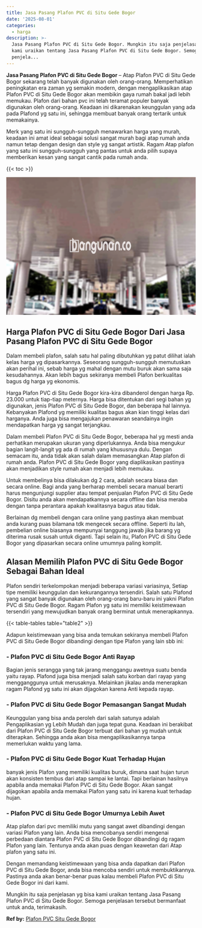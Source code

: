 ```yaml
---
title: Jasa Pasang Plafon PVC di Situ Gede Bogor
date: '2025-08-01'
categories:
  - harga
description: >-
  Jasa Pasang Plafon PVC di Situ Gede Bogor. Mungkin itu saja penjelasan yg bisa
  kami uraikan tentang Jasa Pasang Plafon PVC di Situ Gede Bogor. Semoga
  penjela...
---
```


**Jasa Pasang Plafon PVC di Situ Gede Bogor** – Atap Plafon PVC di Situ Gede Bogor sekarang telah banyak digunakan oleh orang-orang. Memperhatikan peningkatan era zaman yg semakin modern, dengan mengaplikasikan atap Plafon PVC di Situ Gede Bogor akan membikin gaya rumah bakal jadi lebih memukau. Plafon dari bahan pvc ini telah teramat populer banyak digunakan oleh orang-orang. Keadaan ini dikarenakan keunggulan yang ada pada Plafond yg satu ini, sehingga membuat banyak orang tertarik untuk memakainya.

Merk yang satu ini sungguh-sungguh menawarkan harga yang murah, keadaan ini amat ideal sebagai solusi sangat murah bagi atap rumah anda namun tetap dengan design dan style yg sangat artistik. Ragam Atap plafon yang satu ini sungguh-sungguh yang pantas untuk anda pilih supaya memberikan kesan yang sangat cantik pada rumah anda.

{{< toc >}}

![Jasa Pasang Plafon PVC di Situ Gede Bogor](/images/flafond-pvc-murah27.png)

## Harga Plafon PVC di Situ Gede Bogor Dari Jasa Pasang Plafon PVC di Situ Gede Bogor

Dalam membeli plafon, salah satu hal paling dibutuhkan yg patut dilihat ialah kelas harga yg dipasarkannya. Seseorang sungguh-sungguh memutuskan akan perihal ini, sebab harga yg mahal dengan mutu buruk akan sama saja kesudahannya. Akan lebih bagus sekiranya membeli Plafon berkualitas bagus dg harga yg ekonomis.

Harga Plafon PVC di Situ Gede Bogor kira-kira dibanderol dengan harga Rp. 23.000 untuk tiap-tiap meternya. Harga bisa ditentukan dari segi bahan yg digunakan, jenis Plafon PVC di Situ Gede Bogor, dan beberapa hal lainnya. Kebanyakan Plafond yg memiliki kualitas bagus akan kian tinggi kelas dari harganya. Anda juga bisa mengajukan penawaran seandainya ingin mendapatkan harga yg sangat terjangkau.

Dalam membeli Plafon PVC di Situ Gede Bogor, beberapa hal yg mesti anda perhatikan merupakan ukuran yang diperlukannya. Anda bisa mengukur bagian langit-langit yg ada di rumah yang khususnya dulu. Dengan semacam itu, anda tidak akan salah dalam memasangkan Atap plafon di rumah anda. Plafon PVC di Situ Gede Bogor yang diaplikasikan pastinya akan menjadikan style rumah akan menjadi lebih memukau.

Untuk membelinya bisa dilakukan dg 2 cara, adalah secara biasa dan secara online. Bagi anda yang berharap membeli secara manual berarti harus mengunjungi supplier atau tempat penjualan Plafon PVC di Situ Gede Bogor. Disitu anda akan mendapatkannya secara offline dan bisa meraba dengan tanpa perantara apakah kwalitasnya bagus atau tidak.

Berlainan dg membeli dengan cara online yang pastinya akan membuat anda kurang puas bilamana tdk mengecek secara offline. Seperti itu lah, pembelian online biasanya mempunyai tanggung jawab jika barang yg diterima rusak susah untuk diganti. Tapi selain itu, Plafon PVC di Situ Gede Bogor yang dipasarkan secara online umumnya paling komplit.

## Alasan Memilih Plafon PVC di Situ Gede Bogor Sebagai Bahan Ideal

Plafon sendiri terkelompokan menjadi beberapa variasi variasinya, Setiap tipe memiliki keunggulan dan kekurangannya tersendiri. Salah satu Plafond yang sangat banyak digunakan oleh orang-orang baru-baru ini yakni Plafon PVC di Situ Gede Bogor. Ragam Plafon yg satu ini memiliki keistimewaan tersendiri yang mewujudkan banyak orang berminat untuk menerapkannya.

{{< table-tables table="table2" >}}

Adapun keistimewaan yang bisa anda temukan sekiranya membeli Plafon PVC di Situ Gede Bogor dibandingi dengan tipe Plafon yang lain sbb ini:

### \- Plafon PVC di Situ Gede Bogor Anti Rayap

Bagian jenis serangga yang tak jarang menggangu awetnya suatu benda yaitu rayap. Plafond juga bisa menjadi salah satu korban dari rayap yang mengganggunya untuk merusaknya. Melainkan jikalau anda menerapkan ragam Plafond yg satu ini akan dijagokan karena Anti kepada rayap.

### \- Plafon PVC di Situ Gede Bogor Pemasangan Sangat Mudah

Keunggulan yang bisa anda peroleh dari salah satunya adalah Pengaplikasian yg Lebih Mudah dan juga tepat guna. Keadaan ini berakibat dari Plafon PVC di Situ Gede Bogor terbuat dari bahan yg mudah untuk diterapkan. Sehingga anda akan bisa mengaplikasikannya tanpa memerlukan waktu yang lama.

### \- Plafon PVC di Situ Gede Bogor Kuat Terhadap Hujan

banyak jenis Plafon yang memiliki kualitas buruk, dimana saat hujan turun akan konsisten tembus dari atap sampai ke lantai. Tapi berlainan hasilnya apabila anda memakai Plafon PVC di Situ Gede Bogor. Akan sangat dijagokan apabila anda memakai Plafon yang satu ini karena kuat terhadap hujan.

### \- Plafon PVC di Situ Gede Bogor Umurnya Lebih Awet

Atap plafon dari pvc memiliki mutu yang sangat awet dibandingi dengan variasi Plafon yang lain. Anda bisa mencobanya sendiri mengenai perbedaan diantara Plafon PVC di Situ Gede Bogor dibandingi dg ragam Plafon yang lain. Tentunya anda akan puas dengan keawetan dari Atap plafon yang satu ini.

Dengan memandang keistimewaan yang bisa anda dapatkan dari Plafon PVC di Situ Gede Bogor, anda bisa mencoba sendiri untuk membuktikannya. Pastinya anda akan benar-benar puas kalau membeli Plafon PVC di Situ Gede Bogor ini dari kami.

Mungkin itu saja penjelasan yg bisa kami uraikan tentang Jasa Pasang Plafon PVC di Situ Gede Bogor. Semoga penjelasan tersebut bermanfaat untuk anda, terimakasih.

**Ref by:** [Plafon PVC Situ Gede Bogor](https://id.wikipedia.org/wiki/Plafon)
